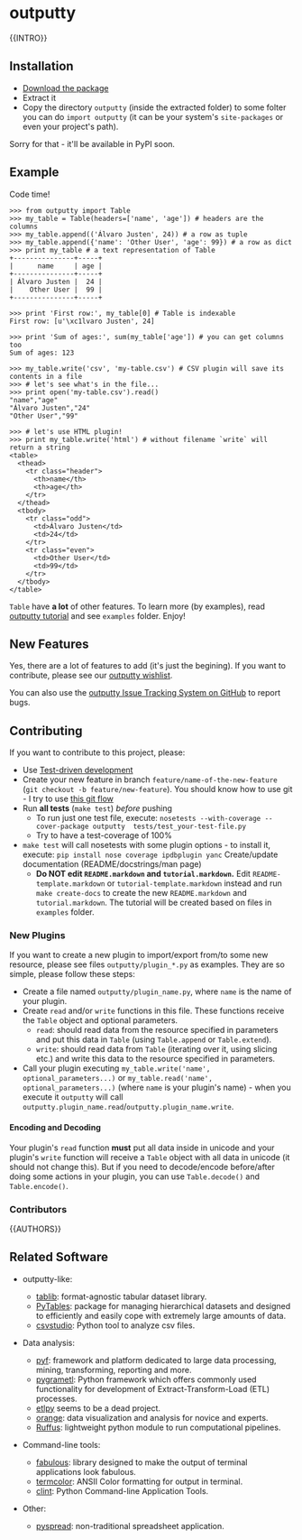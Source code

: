 outputty
========

{{INTRO}}

Installation
------------

- [Download the package](https://github.com/turicas/outputty/tarball/master)
- Extract it
- Copy the directory `outputty` (inside the extracted folder) to some folter
  you can do `import outputty` (it can be your system's `site-packages` or even
  your project's path).

Sorry for that - it'll be available in PyPI soon.


Example
-------

Code time!

    >>> from outputty import Table
    >>> my_table = Table(headers=['name', 'age']) # headers are the columns
    >>> my_table.append(('Álvaro Justen', 24)) # a row as tuple
    >>> my_table.append({'name': 'Other User', 'age': 99}) # a row as dict
    >>> print my_table # a text representation of Table
    +---------------+-----+
    |      name     | age |
    +---------------+-----+
    | Álvaro Justen |  24 |
    |    Other User |  99 |
    +---------------+-----+

    >>> print 'First row:', my_table[0] # Table is indexable
    First row: [u'\xc1lvaro Justen', 24]

    >>> print 'Sum of ages:', sum(my_table['age']) # you can get columns too
    Sum of ages: 123

    >>> my_table.write('csv', 'my-table.csv') # CSV plugin will save its contents in a file
    >>> # let's see what's in the file...
    >>> print open('my-table.csv').read()
    "name","age"
    "Álvaro Justen","24"
    "Other User","99"

    >>> # let's use HTML plugin!
    >>> print my_table.write('html') # without filename `write` will return a string
    <table>
      <thead>
        <tr class="header">
          <th>name</th>
          <th>age</th>
        </tr>
      </thead>
      <tbody>
        <tr class="odd">
          <td>Álvaro Justen</td>
          <td>24</td>
        </tr>
        <tr class="even">
          <td>Other User</td>
          <td>99</td>
        </tr>
      </tbody>
    </table>


`Table` have __a lot__ of other features. To learn more (by examples), read [outputty
tutorial](https://github.com/turicas/outputty/blob/master/tutorial.markdown)
and see `examples` folder. Enjoy!


New Features
------------

Yes, there are a lot of features to add (it's just the begining). If you
want to contribute, please see our
[outputty wishlist](https://github.com/turicas/outputty/blob/master/WISHLIST.markdown).

You can also use the [outputty Issue Tracking
System on GitHub](https://github.com/turicas/outputty/issues) to report bugs.


Contributing
------------

If you want to contribute to this project, please:

- Use [Test-driven
  development](http://en.wikipedia.org/wiki/Test-driven_development)
- Create your new feature in branch `feature/name-of-the-new-feature`
  (`git checkout -b feature/new-feature`). You should know how to use git - I
  try to use [this git
  flow](http://nvie.com/posts/a-successful-git-branching-model/)
- Run __all tests__ (`make test`) _before_ pushing
  - To run just one test file, execute: `nosetests --with-coverage --cover-package outputty  tests/test_your-test-file.py`
  - Try to have a test-coverage of 100%
- `make test` will call nosetests with some plugin options - to install
  it, execute: `pip install nose coverage ipdbplugin yanc`
  Create/update documentation (README/docstrings/man page)
  - __Do NOT edit `README.markdown` and `tutorial.markdown`.__ Edit
  `README-template.markdown` or `tutorial-template.markdown` instead and run
  `make create-docs` to create the new `README.markdown` and
  `tutorial.markdown`. The tutorial will be created based on files in
  `examples` folder.


### New Plugins

If you want to create a new plugin to import/export from/to some new
resource, please see files `outputty/plugin_*.py` as examples. They are so
simple, please follow these steps:

- Create a file named `outputty/plugin_name.py`, where `name` is the name of
  your plugin.
- Create `read` and/or `write` functions in this file. These functions receive
  the `Table` object and optional parameters.
  - `read`: should read data from the resource specified in parameters and put
    this data in `Table` (using `Table.append` or `Table.extend`).
  - `write`: should read data from `Table` (iterating over it, using slicing
    etc.) and write this data to the resource specified in parameters.
- Call your plugin executing `my_table.write('name', optional_parameters...)`
  or `my_table.read('name', optional_parameters...)` (where `name` is your
  plugin's name) - when you execute it `outputty` will call
  `outputty.plugin_name.read`/`outputty.plugin_name.write`.


#### Encoding and Decoding

Your plugin's `read` function __must__ put all data inside in unicode and your
plugin's `write` function will receive a `Table` object with all data in
unicode (it should not change this). But if you need to decode/encode
before/after doing some actions in your plugin, you can use `Table.decode()`
and `Table.encode()`.


### Contributors

{{AUTHORS}}


Related Software
----------------

- outputty-like:

    - [tablib](https://github.com/kennethreitz/tablib): format-agnostic tabular
      dataset library.
    - [PyTables](http://www.pytables.org/): package for managing hierarchical
      datasets and designed to efficiently and easily cope with extremely large
      amounts of data.
    - [csvstudio](http://code.google.com/p/csvstudio/): Python tool to analyze
      csv files.

- Data analysis:

    - [pyf](http://pyfproject.org/): framework and platform dedicated to large
      data processing, mining, transforming, reporting and more.
    - [pygrametl](http://pygrametl.org/): Python framework which offers
      commonly used functionality for development of Extract-Transform-Load
      (ETL) processes.
    - [etlpy](http://sourceforge.net/projects/etlpy) seems to be a dead project.
    - [orange](http://orange.biolab.si/): data visualization and analysis for
      novice and experts.
    - [Ruffus](http://ruffus.org.uk/): lightweight python module to run
      computational pipelines.

- Command-line tools:

    - [fabulous](http://lobstertech.com/fabulous.html): library designed to
      make the output of terminal applications look fabulous.
    - [termcolor](http://pypi.python.org/pypi/termcolor): ANSII Color
      formatting for output in terminal.
    - [clint](https://github.com/kennethreitz/clint): Python Command-line
      Application Tools.

- Other:
    - [pyspread](http://manns.github.com/pyspread/): non-traditional
      spreadsheet application.
